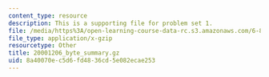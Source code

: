 ```yaml
---
content_type: resource
description: This is a supporting file for problem set 1.
file: /media/https%3A/open-learning-course-data-rc.s3.amazonaws.com/6-829-computer-networks-fall-2002/8a40070ec5d6fd4836cd5e082ecae253_20001206_byte_summary.gz
file_type: application/x-gzip
resourcetype: Other
title: 20001206_byte_summary.gz
uid: 8a40070e-c5d6-fd48-36cd-5e082ecae253
---
```

